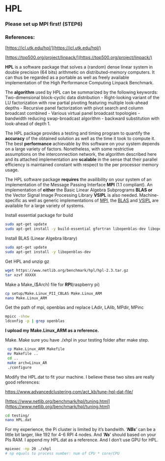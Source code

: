 # HPL

### **Please set up MPI first! (STEP6)**

### References:

[https://icl.utk.edu/hpl/](https://icl.utk.edu/hpl/)

[https://top500.org/project/linpack/](https://top500.org/project/linpack/)

**HPL** is a software package that solves a (random) dense linear system in double precision (64 bits) arithmetic on distributed-memory computers. It can thus be regarded as a portable as well as freely available implementation of the High Performance Computing Linpack Benchmark.

The **algorithm** used by HPL can be summarized by the following keywords: Two-dimensional block-cyclic data distribution - Right-looking variant of the LU factorization with row partial pivoting featuring multiple look-ahead depths - Recursive panel factorization with pivot search and column broadcast combined - Various virtual panel broadcast topologies - bandwidth reducing swap-broadcast algorithm - backward substitution with look-ahead of depth 1.

The HPL package provides a testing and timing program to quantify the **accuracy** of the obtained solution as well as the time it took to compute it. The best **performance** achievable by this software on your system depends on a large variety of factors. Nonetheless, with some restrictive assumptions on the interconnection network, the algorithm described here and its attached implementation are **scalable** in the sense that their parallel efficiency is maintained constant with respect to the per processor memory usage.

The HPL software package **requires** the availibility on your system of an implementation of the Message Passing Interface **MPI** (1.1 compliant). An implementation of **either** the Basic Linear Algebra Subprograms **BLAS or** the Vector Signal Image Processing Library **VSIPL** is also needed. Machine-specific as well as generic implementations of [MPI](https://www.netlib.org/benchmark/hpl/links.html#mpi_libs), the [BLAS](https://www.netlib.org/benchmark/hpl/links.html#blas_libs) and [VSIPL](https://www.netlib.org/benchmark/hpl/links.html#vsip_libs) are available for a large variety of systems.

Install essential package for build

```bash
sudo apt-get update
sudo apt-get install -y build-essential gfortran libopenblas-dev libopenmpi-dev
```

Install BLAS (Linear Algebra library)

```bash
sudo apt-get update
sudo apt-get install -y libopenblas-dev
```

Get HPL and unzip gz

```bash
wget https://www.netlib.org/benchmark/hpl/hpl-2.3.tar.gz
tar xzvf XXXXX
```

Make a Make_($Arch) file for **RPI**(raspberry pi)

```bash
cp setup/Make.Linux_PII_CBLAS Make.Linux_ARM
nano Make.Linux_ARM
```

Get the path of mpi, openblas and replace LAdir, LAlib, MPdir, MPinc

```bash
mpicc -show
ldconfig -p | grep openblas
```

**I upload my Make.Linux_ARM as a reference.**

Make. Make sure you have ./xhpl in your testing folder after make step.

```bash
 cp Make.Linux_ARM Makefile
 mv Makefile ..
 cd ..
 make arch=Linux_AR
 ./configure
```

Modify the HPL.dat to fit your machine. I believe these two sites are really good references:

https://www.advancedclustering.com/act_kb/tune-hpl-dat-file/

[https://www.netlib.org/benchmark/hpl/tuning.html](https://www.netlib.org/benchmark/hpl/tuning.html)

```bash
cd testing/
nano HPL.dat
```

For my experience, the Pi cluster is limited by it’s bandwith. ‘***NBs***’ can be a little bit larger, like 192 for 4-6 RPI 4 nodes. And ‘***Ns***’ should based on your PIs RAM. I append my HPL.dat as a reference. And I don’t use GPU for HPL.

```bash
mpiexec -np 20 ./xhpl
# np equals to process number: num of CPU * core/CPU
```